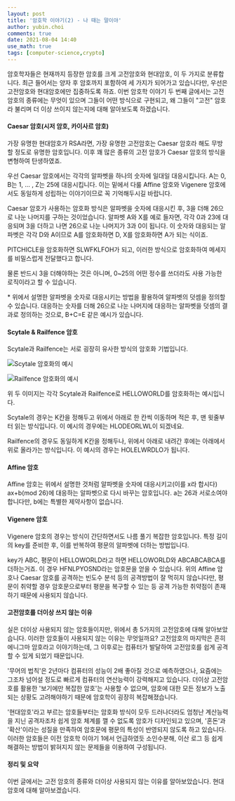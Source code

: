 ```yaml
---
layout: post
title: '암호학 이야기(2) - 나 때는 말이야'
author: yubin.choi
comments: true
date: 2021-08-04 14:40
use_math: true
tags: [computer-science,crypto]
---
```


암호학자들은 현재까지 등장한 암호를 크게 고전암호와 현대암호, 이 두 가지로 분류합니다. 최근 들어서는 양자 후 암호까지 포함하여 세 가지가 되어가고 있습니다만, 우선은 고전암호와 현대암호에만 집중하도록 하죠. 이번 암호학 이야기 두 번째 글에서는 고전 암호의 종류에는 무엇이 있으며 그들이 어떤 방식으로 구현되고, 왜 그들이 "고전" 암호라 불리며 더 이상 쓰이지 않는지에 대해 알아보도록 하겠습니다.



#### Caesar 암호(시저 암호, 카이사르 암호)

가장 유명한 현대암호가 RSA라면, 가장 유명한 고전암호는 Caesar 암호라 해도 무방할 정도로 유명한 암호입니다. 이후 꽤 많은 종류의 고전 암호가 Caesar 암호의 방식을 변형하여 탄생하였죠.

우선 Caesar 암호에서는 각각의 알파벳을 하나의 숫자에 일대일 대응시킵니다. A는 0, B는 1, ... , Z는 25에 대응시킵니다. 이는 밑에서 다룰 Affine 암호와 Vigenere 암호에서도 동일하게 성립하는 이야기이므로 꼭 기억해두시길 바랍니다.

Caesar 암호가 사용하는 암호화 방식은 알파벳을 숫자에 대응시킨 후, 3을 더해 26으로 나눈 나머지를 구하는 것이었습니다. 알파벳 A와 X를 예로 들자면, 각각 0과 23에 대응되며 3을 더하고 나면 26으로 나눈 나머지가 3과 0이 됩니다. 이 숫자와 대응되는 알파벳은 각각 D와 A이므로 A를 암호화하면 D, X를 암호화하면 A가 되는 식이죠.

PITCHICLE을 암호화하면 SLWFKLFOH가 되고, 이러한 방식으로 암호화하여 메세지를 비밀스럽게 전달했다고 합니다.

물론 반드시 3을 더해야하는 것은 아니며, 0~25의 어떤 정수를 쓰더라도 사용 가능한 로직이라고 할 수 있습니다.

\* 위에서 설명한 알파벳을 숫자로 대응시키는 방법을 활용하여 알파벳의 덧셈을 정의할 수 있습니다. 대응하는 숫자를 더해 26으로 나눈 나머지에 대응하는 알파벳을 덧셈의 결과로 정의하는 것으로, B+C=E 같은 예시가 있습니다.



#### Scytale & Railfence 암호

Scytale과 Railfence는 서로 굉장히 유사한 방식의 암호화 기법입니다.

![Scytale 암호화의 예시](https://user-images.githubusercontent.com/46587635/128128007-642d4acc-0b07-4494-935a-0ab4b7d9e3c5.png)

![Railfence 암호화의 예시](https://user-images.githubusercontent.com/46587635/128128043-e1a99cba-bd3b-4b96-acca-d9898f251706.png)

위 두 이미지는 각각 Scytale과 Railfence로 HELLOWORLD를 암호화하는 예시입니다. 

Scytale의 경우는 K칸을 정해두고 위에서 아래로 한 칸씩 이동하며 적은 후, 맨 윗줄부터 읽는 방식입니다. 이 예시의 경우에는 HLODEORLWL이 되겠네요.

Railfence의 경우도 동일하게 K칸을 정해두나, 위에서 아래로 내려간 후에는 아래에서 위로 올라가는 방식입니다. 이 예시의 경우는 HOLELWRDLO가 됩니다.



#### Affine 암호

Affine 암호는 위에서 설명한 것처럼 알파벳을 숫자에 대응시키고(이를 x라 합시다) ax+b(mod 26)에 대응하는 알파벳으로 다시 바꾸는 암호입니다. a는 26과 서로소여야 합니다만, b에는 특별한 제약사항이 없습니다.



#### Vigenere 암호

Vigenere 암호의 경우는 방식이 간단하면서도 나름 풀기 복잡한 암호입니다. 특정 길이의 key를 준비한 후, 이를 반복하여 평문의 알파벳에 더하는 방법입니다.

key가 ABC, 평문이 HELLOWORLD라고 하면 HELLOWORLD와 ABCABCABCA를 더하는거죠. 이 경우 HFNLPYOSND라는 암호문을 얻을 수 있습니다. 위의 Affine 암호나 Caesar 암호를 공격하는 빈도수 분석 등의 공격방법이 잘 먹히지 않습니다만, 평문이 취약할 경우 암호문으로부터 평문을 복구할 수 있는 등 공격 가능한 취약점이 존재하기 때문에 사용되지 않습니다.



#### 고전암호를 더이상 쓰지 않는 이유

실은 더이상 사용되지 않는 암호들이지만, 위에서 총 5가지의 고전암호에 대해 알아보았습니다. 이러한 암호들이 사용되지 않는 이유는 무엇일까요? 고전암호의 마지막은 흔히 에니그마 암호라고 이야기하는데, 그 이후로는 컴퓨터가 발달하여 고전암호를 쉽게 공격할 수 있게 되었기 때문입니다.

'무어의 법칙'은 2년마다 컴퓨터의 성능이 2배 좋아질 것으로 예측하였으나, 요즘에는 그조차 넘어설 정도로 빠르게 컴퓨터의 연산능력이 강력해지고 있습니다. 더이상 고전암호를 활용한 '보기에만 복잡한 암호'는 사용할 수 없으며, 암호에 대한 모든 정보가 노출되는 상황도 고려해야하기 때문에 암호학이 굉장히 복잡해졌습니다.

'현대암호'라고 부르는 암호들부터는 암호화 방식이 모두 드러나더라도 엄청난 계산능력을 지닌 공격자조차 쉽게 암호 체계를 깰 수 없도록 암호가 디자인되고 있으며, '혼돈'과 '확산'이라는 성질을 만족하여 암호문에 평문의 특성이 반영되지 않도록 하고 있습니다. 이러한 암호들은 이전 암호학 이야기 1에서 언급하였듯 소인수분해, 이산 로그 등 쉽게 해결하는 방법이 밝혀지지 않는 문제들을 이용하여 구성됩니다.



#### 정리 및 요약

이번 글에서는 고전 암호의 종류와 더이상 사용되지 않는 이유를 알아보았습니다. 현대암호에 대해 알아보겠습니다.

